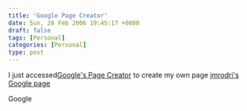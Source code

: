 ```yaml
---
title: 'Google Page Creator'
date: Sun, 26 Feb 2006 19:45:17 +0000
draft: false
tags: [Personal]
categories: [Personal]
type: post
---
```


I just accessed[Google's Page Creator](http://pages.google.com) to create my own page [jmrodri's Google page](http://jmrodri.googlepages.com/home)

Google